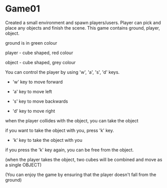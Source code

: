 # Game01
Created a small environment and spawn players/users. Player can pick and place any objects and finish the scene. 
This game contains ground, player, object.

ground is in green colour

player - cube shaped, red colour

object - cube shaped, grey colour

You can control the player by using 'w', 'a', 's', 'd' keys.

* 'w' key to move forward

* 'a' key to move left

* 's' key to move backwards

* 'd' key to move right

when the player collides with the object, you can take the object 

if you want to take the object with you, press 'k' key.

* 'k' key to take the object with you

if you press the 'k' key again, you can be free from the object.

(when the player takes the object, two cubes will be combined and move as a single OBJECT)

(You can enjoy the game by ensuring that the player doesn't fall from the ground)
